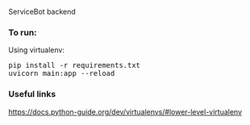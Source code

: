 ServiceBot backend

### To run:

Using virtualenv:

<pre>
pip install -r requirements.txt
uvicorn main:app --reload
</pre>

### Useful links

https://docs.python-guide.org/dev/virtualenvs/#lower-level-virtualenv
